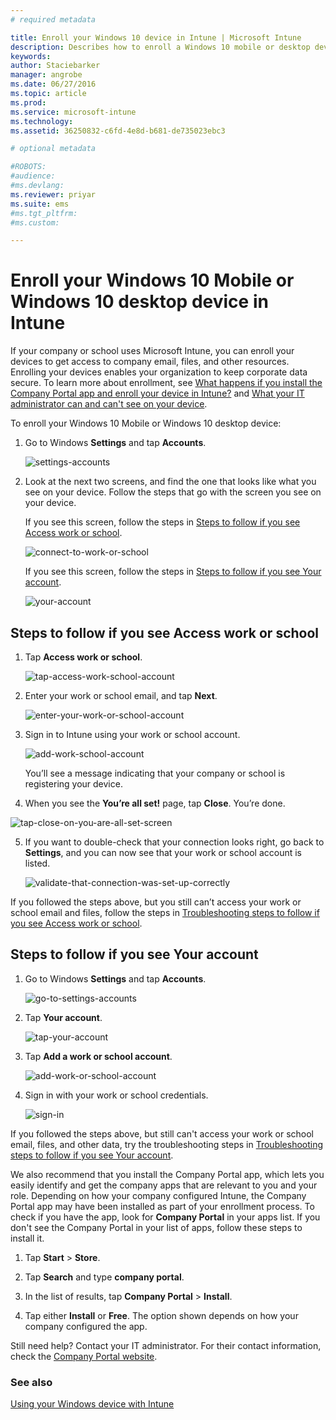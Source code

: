 ```yaml
---
# required metadata

title: Enroll your Windows 10 device in Intune | Microsoft Intune
description: Describes how to enroll a Windows 10 mobile or desktop device in Intune
keywords:
author: Staciebarker
manager: angrobe
ms.date: 06/27/2016
ms.topic: article
ms.prod:
ms.service: microsoft-intune
ms.technology:
ms.assetid: 36250832-c6fd-4e8d-b681-de735023ebc3

# optional metadata

#ROBOTS:
#audience:
#ms.devlang:
ms.reviewer: priyar
ms.suite: ems
#ms.tgt_pltfrm:
#ms.custom:

---
```



# Enroll your Windows 10 Mobile or Windows 10 desktop device in Intune

If your company or school uses Microsoft Intune, you can enroll your devices to get access to company email, files, and other resources. Enrolling your devices enables your organization to keep corporate data secure. To learn more about enrollment, see [What happens if you install the Company Portal app and enroll your device in Intune?](what-happens-if-you-install-the-company-portal-app-and-enroll-your-device-in-intune-windows.md) and [What your IT administrator can and can't see on your device](what-can-your-it-administrator-see-when-you-enroll-your-device-in-intune-windows.md).


To enroll your Windows 10 Mobile or Windows 10 desktop device:

1.  Go to Windows  **Settings** and tap **Accounts**.

    ![settings-accounts](./media/w10-enroll-rs1-settings-accounts.png)

2.  Look at the next two screens, and find the one that looks like what you see on your device. Follow the steps that go with the screen you see on your device.

	If you see this screen, follow the steps in [Steps to follow if you see Access work or school](#steps-to-follow-if-you-see-access-work-or-school).

    ![connect-to-work-or-school](./media/w10-enroll-rs1-connect-to-work-or-school.png)

	If you see this screen, follow the steps in [Steps to follow if you see Your account](#steps-to-follow-if-you-see-your-account).

	![your-account](./media/w10-enroll-2-accounts-your-account.png)

## Steps to follow if you see Access work or school

1.  Tap **Access work or school**.

    ![tap-access-work-school-account](./media/w10-enroll-rs1-connect-to-work-or-school.png)

2.  Enter your work or school email, and tap **Next**.

    ![enter-your-work-or-school-account](./media/w10-enroll-rs1-set-up-work-or-school-account.png)

3. Sign in to Intune using your work or school account.

	![add-work-school-account](./media/w10-enroll-rs1-enter-your-credentials.png)

	You’ll see a message indicating that your company or school is registering your device.

4. When you see the **You’re all set!** page, tap **Close**. You’re done.

  ![tap-close-on-you-are-all-set-screen](./media/w10-enroll-rs1-youre-all-set.png)

5. If you want to double-check that your connection looks right, go back to **Settings**, and you can now see that your work or school account is listed.

	![validate-that-connection-was-set-up-correctly](./media/w10-enroll-rs1-validate-successful-enrollment.png)

If you followed the steps above, but you still can’t access your work or school email and files, follow the steps in [Troubleshooting steps to follow if you see Access work or school](troubleshoot-your-windows-10-device-windows.md#troubleshooting-steps-to-follow-if-you-see-access-work-or-school).


## Steps to follow if you see Your account

1.  Go to Windows  **Settings** and tap **Accounts**.

    ![go-to-settings-accounts](./media/W10-enroll-1-settings-accounts.png)

2.  Tap **Your account**.

    ![tap-your-account](./media/W10-enroll-2-accounts-your-account.png)

3.  Tap **Add a work or school account**.

	![add-work-or-school-account](./media/w10-enroll-3-add-work-school-acct.png)

4.  Sign in with your work or school credentials.

	![sign-in](./media/W10-enroll-4-sign-in.png)

If you followed the steps above, but still can't access your work or school email, files, and other data, try the troubleshooting steps in [Troubleshooting steps to follow if you see Your account](troubleshoot-your-windows-10-device-windows.md#troubleshooting-steps-to-follow-if-you-see-your-account).

We also recommend that you install the Company Portal app, which lets you easily identify and get the company apps that are relevant to you and your role. Depending on how your company  configured Intune, the Company Portal app may have been installed as part of your enrollment process. To check if you have the app, look for **Company Portal** in your apps list. If you don't see the Company Portal in your list of apps, follow these steps to install it.

1.  Tap **Start** &gt; **Store**.

2.  Tap **Search** and type **company portal**.

3.  In the list of results, tap **Company Portal** &gt; **Install**.

4.  Tap  either **Install** or **Free**. The option shown depends on how your company configured the app.

Still need help? Contact your IT administrator. For their contact information, check the [Company Portal website](http://portal.manage.microsoft.com).

### See also
[Using your Windows device with Intune](using-your-windows-device-with-intune.md)
